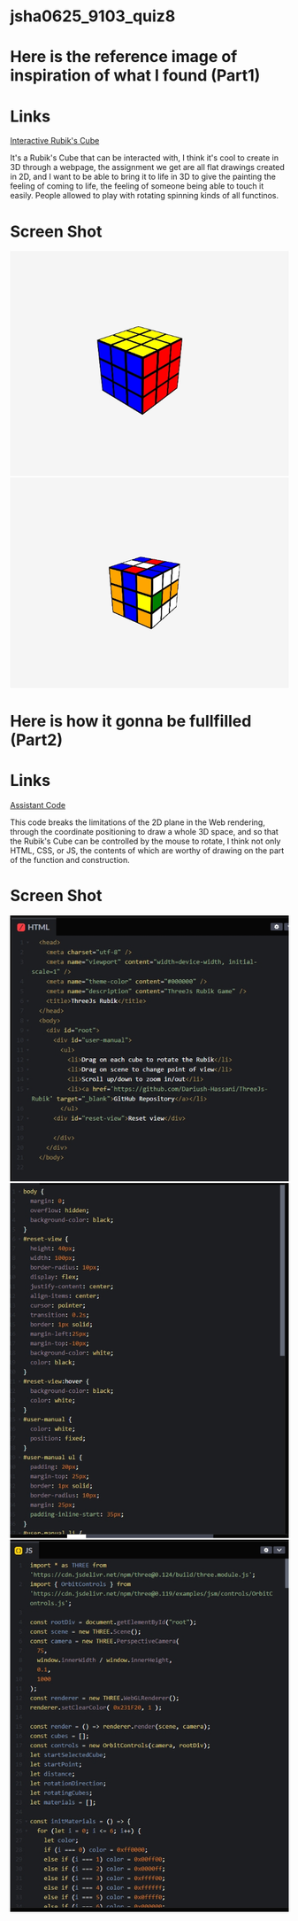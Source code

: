 # jsha0625_9103_quiz8

# Here is the reference image of inspiration of what I found **(Part1)**
# Links
[Interactive Rubik's Cube](https://cube-j4t2.onrender.com/?cst=87127)

It's a Rubik's Cube that can be interacted with, I think it's cool to create in 3D through a webpage, the assignment we get are all flat drawings created in 2D, and I want to be able to bring it to life in 3D to give the painting the feeling of coming to life, the feeling of someone being able to touch it easily. People allowed to play with rotating spinning kinds of all functinos.
# **Screen Shot**
![Screenshot1](Inspiration/cube1.png)
![Screenshot1](Inspiration/cube2.png)

# Here is how it gonna be fullfilled **(Part2)**

# Links
[Assistant Code](https://codepen.io/Dariushhassani/pen/vYWZmpg)

This code breaks the limitations of the 2D plane in the Web rendering, through the coordinate positioning to draw a whole 3D space, and so that the Rubik's Cube can be controlled by the mouse to rotate, I think not only HTML, CSS, or JS, the contents of which are worthy of drawing on the part of the function and construction.
# **Screen Shot**
![Screenshot3](Inspiration/html.png)
![Screenshot4](Inspiration/css.png)
![Screenshot5](Inspiration/js1.png)
